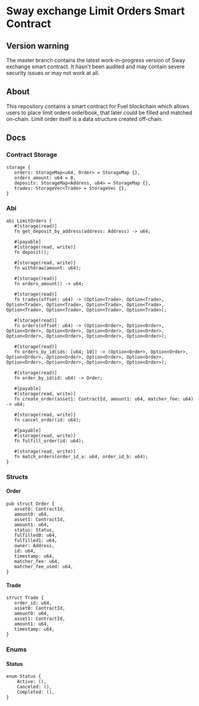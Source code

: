 # Sway exchange Limit Orders Smart Contract
## Version warning
The master branch contains the latest work-in-progress version of Sway exchange smart contract. It hasn't been audited and may contain severe security issues or may not work at all.

## About

This repository contains a smart contract for Fuel blockchain which allows users to place limit orders orderbook, that later could be filled and matched on-chain. Limit order itself is a data structure created off-chain.

## Docs

 ### Contract Storage

 ```
storage {
    orders: StorageMap<u64, Order> = StorageMap {},
    orders_amount: u64 = 0,
    deposits: StorageMap<Address, u64> = StorageMap {},
    trades: StorageVec<Trade> = StorageVec {},
}
 ```

 ### Abi
 ```
abi LimitOrders {
    #[storage(read)]
    fn get_deposit_by_address(address: Address) -> u64;

    #[payable]
    #[storage(read, write)]
    fn deposit();

    #[storage(read, write)]
    fn withdraw(amount: u64);

    #[storage(read)]
    fn orders_amount() -> u64;

    #[storage(read)]
    fn trades(offset: u64) -> (Option<Trade>, Option<Trade>, Option<Trade>, Option<Trade>, Option<Trade>, Option<Trade>, Option<Trade>, Option<Trade>, Option<Trade>, Option<Trade>);

    #[storage(read)]
    fn orders(offset: u64) -> (Option<Order>, Option<Order>, Option<Order>, Option<Order>, Option<Order>, Option<Order>, Option<Order>, Option<Order>, Option<Order>, Option<Order>);

    #[storage(read)]
    fn orders_by_id(ids: [u64; 10]) -> (Option<Order>, Option<Order>, Option<Order>, Option<Order>, Option<Order>, Option<Order>, Option<Order>, Option<Order>, Option<Order>, Option<Order>);

    #[storage(read)]
    fn order_by_id(id: u64) -> Order;

    #[payable]
    #[storage(read, write)]
    fn create_order(asset1: ContractId, amount1: u64, matcher_fee: u64) -> u64;

    #[storage(read, write)]
    fn cancel_order(id: u64);

    #[payable]
    #[storage(read, write)]
    fn fulfill_order(id: u64);

    #[storage(read, write)]
    fn match_orders(order_id_a: u64, order_id_b: u64);
}

 ```

 ### Structs
 #### Order
 ```
 pub struct Order {
    asset0: ContractId,
    amount0: u64,
    asset1: ContractId,
    amount1: u64,
    status: Status,
    fulfilled0: u64,
    fulfilled1: u64,
    owner: Address,
    id: u64,
    timestamp: u64,
    matcher_fee: u64,
    matcher_fee_used: u64,
}
 ```

 #### Trade

 ```
 struct Trade {
    order_id: u64,
    asset0: ContractId,
    amount0: u64,
    asset1: ContractId,
    amount1: u64,
    timestamp: u64,
}
```

### Enums
#### Status
```
enum Status {
    Active: (),
    Canceled: (),
    Completed: (),
}
```
